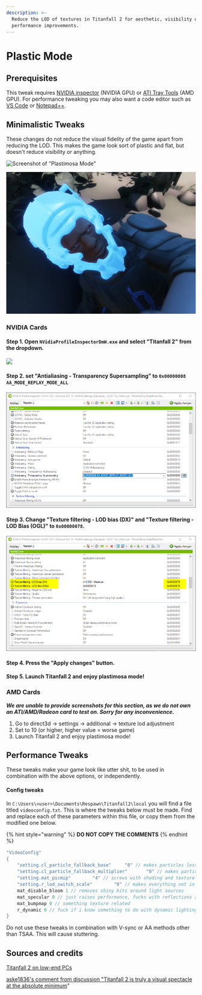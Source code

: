 ```yaml
---
description: >-
  Reduce the LOD of textures in Titanfall 2 for aesthetic, visibility or
  performance improvements.
---
```


# Plastic Mode

## Prerequisites

This tweak requires [NVIDIA inspector](https://nvidia-inspector.en.lo4d.com/windows) \(NVIDIA GPU\) or [ATI Tray Tools](http://www.majorgeeks.com/files/details/ati_tray_tools.html) \(AMD GPU\). For performance tweaking you may also want a code editor such as [VS Code](https://code.visualstudio.com/) or [Notepad++](https://notepad-plus-plus.org/downloads/).

## Minimalistic Tweaks

These changes do not reduce the visual fidelity of the game apart from reducing the LOD. This makes the game look sort of plastic and flat, but doesn't reduce visibility or anything.

![Screenshot of &quot;Plastimosa Mode&quot;](https://blobs.gitbook.com/assets%2F-M0m8qtRgPSU-hMNzaem%2F-M0mkXNQZkvEZMHIAa60%2F-M0ncvrKWsQkq-sgtgOf%2Fimage.png?alt=media&token=87c12de8-0094-484a-a3b8-7dae93d4a8a1)

![Captain Tai Plastimosa in action, penetrating your soul with his transparent eyeballs.](../.gitbook/assets/image.png)

### NVIDIA Cards

#### **Step 1.** Open `NVidiaProfileInspectorDmW.exe` and select "Titanfall 2" from the dropdown.

![](https://blobs.gitbook.com/assets%2F-M0m8qtRgPSU-hMNzaem%2F-M0mkXNQZkvEZMHIAa60%2F-M0ndXim-Hpq7JQyxT25%2Fimage.png?alt=media&token=d4feba4e-3d35-4050-acc7-2930d18daf01)

#### Step 2. set "Antialiasing - Transparency Supersampling" to `0x00000008 AA_MODE_REPLAY_MODE_ALL` 

![](../.gitbook/assets/image-1.png)

#### Step 3. Change "Texture filtering - LOD bias \(DX\)" and "Texture filtering - LOD Bias \(OGL\)" to `0x00000078`.

![](../.gitbook/assets/image-2.png)

#### Step 4. Press the "Apply changes" button.

#### Step 5. Launch Titanfall 2 and enjoy plastimosa mode!

### AMD Cards

_**We are unable to provide screenshots for this section, as we do not own an ATI/AMD/Radeon card to test on. Sorry for any inconvenience.**_

1. Go to direct3d → settings → additional → texture lod adjustment
2. Set to 10 \(or higher, higher value = worse game\)
3. Launch Titanfall 2 and enjoy plastimosa mode!

## Performance Tweaks

These tweaks make your game look like utter shit, to be used in combination with the above options, or independently.

#### Config tweaks

In `C:\Users\<user>\Documents\Respawn\Titanfall2\local` you will find a file titled `videoconfig.txt`. This is where the tweaks below must be made. Find and replace each of these parameters within this file, or copy them from the modified one below. 

{% hint style="warning" %}
**DO NOT COPY THE COMMENTS**
{% endhint %}

```c
"VideoConfig"
{
	"setting.cl_particle_fallback_base"		"0" // makes particles less cool
	"setting.cl_particle_fallback_multiplier"		"0" // makes particles even less cool
	"setting.mat_picmip"		"4" // screws with shading and texture loading
	"setting.r_lod_switch_scale"		"0" // makes everything not in the player's viewmodel insanely low detail
	mat_disable_bloom 1 // removes shiny bits around light sources
	mat_specular 0 // just raises performance, fucks with reflections a bit
	mat_bumpmap 0 // something texture related
	r_dynamic 0 // fuck if i know something to do with dynamic lighting
}
```

Do not use these tweaks in combination with V-sync or AA methods other than TSAA. This will cause stuttering.

## Sources and credits

[Titanfall 2 on low-end PCs](http://www.neogaf.com/forum/showthread.php?t=1306327)

[aske1836's comment from discussion "Titanfall 2 is truly a visual spectacle at the absolute minimum](https://www.reddit.com/r/titanfall/comments/6ux5ef/titanfall_2_is_truly_a_visual_spectacle_at_the/dlx9zc3/)"

